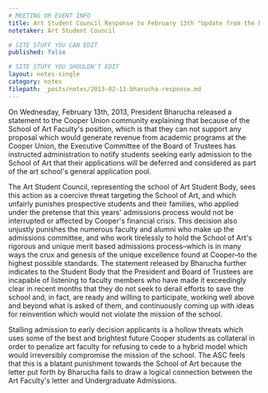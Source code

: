 ```yaml
---
# MEETING OR EVENT INFO
title: Art Student Council Response to February 13th "Update from the President"
notetaker: Art Student Council

# SITE STUFF YOU CAN EDIT
published: false

# SITE STUFF YOU SHOULDN'T EDIT
layout: notes-single
category: notes
filepath: _posts/notes/2013-02-13-bharucha-response.md
---
```


On Wednesday, February 13th, 2013, President Bharucha released a statement to the Cooper Union community explaining that because of the School of Art Faculty's position, which is that they can not support any proposal which would generate revenue from academic programs at the Cooper Union, the Executive Committee of the Board of Trustees has instructed administration to notify students seeking early admission to the School of Art that their applications will be deferred and considered as part of the art school's general application pool.

The Art Student Council, representing the school of Art Student Body, sees this action as a coercive threat targeting the School of Art, and which unfairly punishes prospective students and their families, who applied under the pretense that this years' admissions process would not be interrupted or affected by Cooper's financial crisis. This decision also unjustly punishes the numerous faculty and alumni who make up the admissions committee, and who work tirelessly to hold the School of Art's rigorous and unique merit based admissions process–which is in many ways the crux and genesis of the unique excellence found at Cooper–to the highest possible standards. The statement released by Bharucha further indicates to the Student Body that the President and Board of Trustees are incapable of listening to faculty members who have made it exceedingly clear in recent months that they do not seek to derail efforts to save the school and, in fact, are ready and willing to participate, working well above and beyond what is asked of them, and continuously coming up with ideas for reinvention which would not violate the mission of the school.

Stalling admission to early decision applicants is a hollow threats which uses some of the best and brightest future Cooper students as collateral in order to penalize art faculty for refusing to cede to a hybrid model which would irreversibly compromise the mission of the school. The ASC feels that this is a blatant punishment towards the School of Art because the letter put forth by Bharucha fails to draw a logical connection between the Art Faculty's letter and Undergraduate Admissions. 